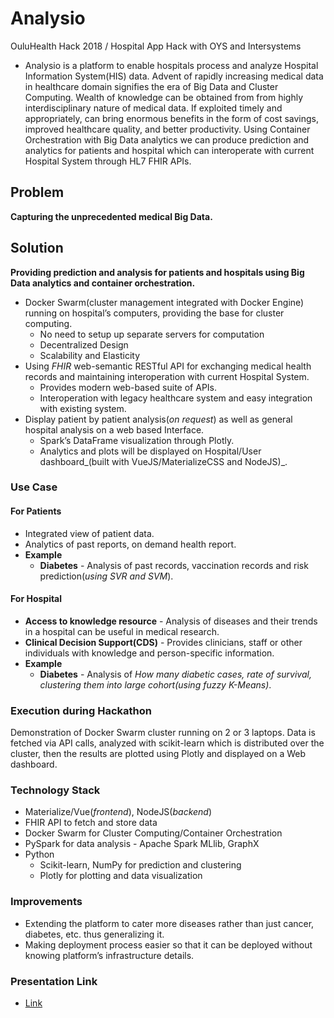 # Analysio
OuluHealth Hack 2018 / Hospital App Hack with OYS and Intersystems
* Analysio is a platform to enable hospitals process and analyze Hospital Information System(HIS) data. Advent of rapidly increasing medical data in healthcare domain signifies the era of Big Data and Cluster Computing. Wealth of knowledge can be obtained from from highly interdisciplinary nature of medical data. If exploited timely and appropriately, can bring enormous benefits in the form of cost savings, improved healthcare quality, and better productivity. Using Container Orchestration with Big Data analytics we can produce prediction and analytics for patients and hospital which can interoperate with current Hospital System through HL7 FHIR APIs.

## Problem
__Capturing the unprecedented medical Big Data.__

## Solution
__Providing prediction and analysis for patients and hospitals using Big Data analytics and container orchestration.__
* Docker Swarm(cluster management integrated with Docker Engine) running on hospital’s computers, providing the base for cluster computing.
  * No need to setup up separate servers for computation
  * Decentralized Design
  * Scalability and Elasticity
* Using _FHIR_ web-semantic RESTful API for exchanging medical health records and maintaining interoperation with current Hospital System.
  * Provides modern web-based suite of APIs.
  * Interoperation with legacy healthcare system and easy integration with existing system.
* Display patient by patient analysis(_on request_) as well as general hospital analysis on a web based Interface.
  * Spark’s DataFrame visualization through Plotly.
  * Analytics and plots will be displayed on Hospital/User dashboard_(built with VueJS/MaterializeCSS and NodeJS)_.

### Use Case
#### For Patients
* Integrated view of patient data.
* Analytics of past reports, on demand health report.
* __Example__
  * __Diabetes__ - Analysis of past records, vaccination records and risk prediction(_using SVR and SVM_). 

#### For Hospital
 * __Access to knowledge resource__ - Analysis of diseases and their trends in a hospital can be useful in medical research.
 * __Clinical Decision Support(CDS)__ - Provides clinicians, staff or other individuals with knowledge and person-specific information.
 * __Example__
   * __Diabetes__ - Analysis of _How many diabetic cases, rate of survival, clustering them into large cohort(using fuzzy K-Means)_. 

### Execution during Hackathon
Demonstration of Docker Swarm cluster running on 2 or 3 laptops. Data is fetched via API calls, analyzed with scikit-learn which is distributed over the cluster, then the results are plotted using Plotly and displayed on a Web dashboard.

### Technology Stack
* Materialize/Vue(_frontend_), NodeJS(_backend_)
* FHIR API to fetch and store data
* Docker Swarm for Cluster Computing/Container Orchestration
* PySpark for data analysis - Apache Spark MLlib, GraphX
* Python
  * Scikit-learn, NumPy for prediction and clustering
  * Plotly for plotting and data visualization

### Improvements
* Extending the platform to cater more diseases rather than just cancer, diabetes, etc. thus generalizing it. 
* Making deployment process easier so that it can be deployed without knowing platform’s infrastructure details.

### Presentation Link 
* [Link](https://docs.google.com/presentation/d/1a-4DaWi7JO__eMGBYmP-3m4cmS2OvEXZz_UYzVgPBNY/edit?usp=sharing)
